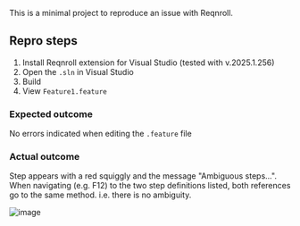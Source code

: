 This is a minimal project to reproduce an issue with Reqnroll.

## Repro steps

1. Install Reqnroll extension for Visual Studio (tested with v.2025.1.256)
2. Open the `.sln` in Visual Studio
3. Build
4. View `Feature1.feature`

### Expected outcome
No errors indicated when editing the `.feature` file

### Actual outcome
Step appears with a red squiggly and the message "Ambiguous steps...". When navigating (e.g. F12) to the two step definitions listed, both references go to the same method. i.e. there is no ambiguity.

![image](https://github.com/user-attachments/assets/371be625-873a-43dd-9405-f58401f4c259)

